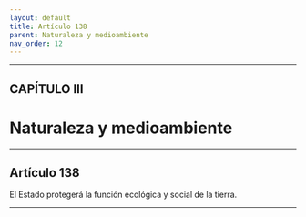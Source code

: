 ```yaml
---
layout: default
title: Artículo 138
parent: Naturaleza y medioambiente
nav_order: 12
---
```


---

## CAPÍTULO III
# Naturaleza y medioambiente

---

## Artículo 138

El Estado protegerá la función ecológica y social de la tierra.

---
